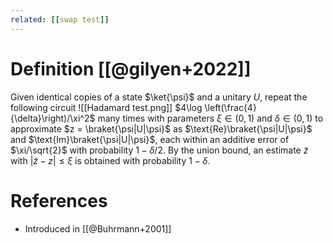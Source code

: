 ```yaml
---
related: [[swap test]]
---
```


# Definition [[@gilyen+2022]]
Given identical copies of a state $\ket{\psi}$ and a unitary $U$, repeat the following circuit
![[Hadamard test.png]]
$4\log \left(\frac{4}{\delta}\right)/\xi^2$ many times with parameters $\xi \in (0, 1)$ and $\delta \in (0, 1)$ to approximate $z = \braket{\psi|U|\psi}$ as $\text{Re}\braket{\psi|U|\psi}$ and $\text{Im}\braket{\psi|U|\psi}$, each within an additive error of $\xi/\sqrt{2}$ with probability $1 - \delta/2$. 
By the union bound, an estimate $\tilde{z}$ with $|\tilde{z} - z| \leq \xi$ is obtained with probability $1 - \delta$. 

# References
- Introduced in [[@Buhrmann+2001]]